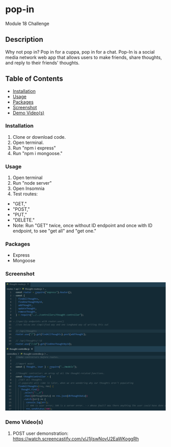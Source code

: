 # pop-in

Module 18 Challenge

## Description

Why not pop in? Pop in for a cuppa, pop in for a chat. Pop-In is a social media network web app that allows users to make friends, share thoughts, and reply to their friends' thoughts.

## Table of Contents

- [Installation](#installation)
- [Usage](#usage)
- [Packages](#packages)
- [Screenshot](#screenshot)
- [Demo Video(s)](#demo-videos)

### Installation

1. Clone or download code.
2. Open terminal.
3. Run "npm i express"
4. Run "npm i mongoose."

### Usage

1. Open terminal
2. Run "node server"
3. Open Insomnia
4. Test routes:

- "GET,"
- "POST,"
- "PUT,"
- "DELETE."
- Note: Run "GET" twice, once without ID endpoint and once with ID endpoint, to see "get all" and "get one."

### Packages

- Express
- Mongoose

### Screenshot

![Screenshot](pop-in-ss.png)

### Demo Video(s)
1. POST user demonstration: https://watch.screencastify.com/v/J1jIswNovU2EaWKoggRh
